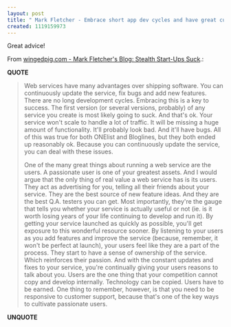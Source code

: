 ```yaml
---
layout: post
title: " Mark Fletcher - Embrace short app dev cycles and have great customer support"
created: 1119159973
---
```

<p>Great advice!
</p><p>From <a href="http://www.wingedpig.com/archives/000207.html">wingedpig.com - Mark Fletcher's Blog: Stealth Start-Ups Suck</a>.:</p>
<p><b>QUOTE</b></p><blockquote><p>Web services have many advantages over shipping software. You can continuously update the service, fix bugs and add new features. There are no long development cycles. Embracing this is a key to success. The first version (or several versions, probably) of any service you create is most likely going to suck. And that's ok. Your service won't scale to handle a lot of traffic. It will be missing a huge amount of functionality. It'll probably look bad. And it'll have bugs. All of this was true for both ONElist and Bloglines, but they both ended up reasonably ok. Because you can continuously update the service, you can deal with these issues.
</p>
<p>One of the many great things about running a web service are the users. A passionate user is one of your greatest assets. And I would argue that the only thing of real value a web service has is its users. They act as advertising for you, telling all their friends about your service. They are the best source of new feature ideas. And they are the best Q.A. testers you can get. Most importantly, they're the gauge that tells you whether your service is actually useful or not (ie. is it worth losing years of your life continuing to develop and run it). By getting your service launched as quickly as possible, you'll get exposure to this wonderful resource sooner. By listening to your users as you add features and improve the service (because, remember, it won't be perfect at launch), your users feel like they are a part of the process. They start to have a sense of ownership of the service. Which reinforces their passion. And with the constant updates and fixes to your service, you're continually giving your users reasons to talk about you. Users are the one thing that your competition cannot copy and develop internally. Technology can be copied. Users have to be earned. One thing to remember, however, is that you need to be responsive to customer support, because that's one of the key ways to cultivate passionate users.</p></blockquote><p><b>UNQUOTE</b></p>



